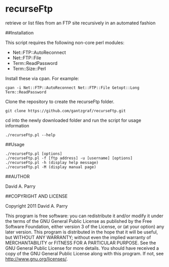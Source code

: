 # recurseFtp
retrieve or list files from an FTP site recursively in an automated fashion

##Installation

This script requires the following non-core perl modules:
 
 *  Net::FTP::AutoReconnect
 *  Net::FTP::File
 *  Term::ReadPassword
 *  Term::Size::Perl 

Install these via cpan. For example: 

    cpan -i Net::FTP::AutoReconnect Net::FTP::File Getopt::Long Term::ReadPassword 

Clone the repository to create the recurseFtp folder.

    git clone https://github.com/gantzgraf/recurseFtp.git

cd into the newly downloaded folder and run the script for usage information

    ./recurseFtp.pl --help

##Usage

    ./recurseFtp.pl [options]
    ./recurseFtp.pl -f [ftp address] -u [username] [options]
    ./recurseFtp.pl -h (display help message)
    ./recurseFtp.pl -M (display manual page)

##AUTHOR

David A. Parry

##COPYRIGHT AND LICENSE

Copyright 2011 David A. Parry

This program is free software: you can redistribute it and/or modify it under the terms of the GNU General Public License as published by the Free Software Foundation, either version 3 of the License, or (at your option) any later version. This program is distributed in the hope that it will be useful, but WITHOUT ANY WARRANTY; without even the implied warranty of MERCHANTABILITY or FITNESS FOR A PARTICULAR PURPOSE. See the GNU General Public License for more details. You should have received a copy of the GNU General Public License along with this program. If not, see <http://www.gnu.org/licenses/>.
